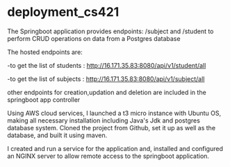 # deployment_cs421

The Springboot application provides endpoints: /subject and /student to perform CRUD operations on data from a Postgres database  

The hosted endpoints are:

-to get the list of students : http://16.171.35.83:8080/api/v1/student/all 

-to get the list of subjects : http://16.171.35.83:8080/api/v1/subject/all

other endpoints for creation,updation and deletion are included in the springboot app controller 


Using AWS cloud services, I launched a t3 micro instance with Ubuntu OS,
making all necessary installation including Java's Jdk and postgres database system.
Cloned the project from Github, set it up as well as the database, and built it using maven.


I created and run a service for the application and, installed and configured an NGINX server to allow remote access to the springboot application.



